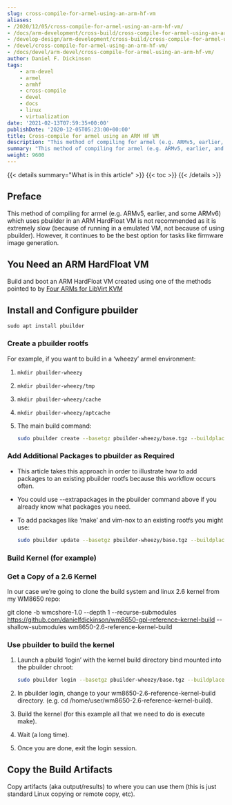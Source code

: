 ```yaml
---
slug: cross-compile-for-armel-using-an-arm-hf-vm
aliases:
- /2020/12/05/cross-compile-for-armel-using-an-arm-hf-vm/
- /docs/arm-development/cross-build/cross-compile-for-armel-using-an-arm-hf-vm/
- /develop-design/arm-development/cross-build/cross-compile-for-armel-using-an-arm-hf-vm/
- /devel/cross-compile-for-armel-using-an-arm-hf-vm/
- /docs/devel/arm-devel/cross-compile-for-armel-using-an-arm-hf-vm/
author: Daniel F. Dickinson
tags:
    - arm-devel
    - armel
    - armhf
    - cross-compile
    - devel
    - docs
    - linux
    - virtualization
date: '2021-02-13T07:59:35+00:00'
publishDate: '2020-12-05T05:23:00+00:00'
title: Cross-compile for armel using an ARM HF VM
description: "This method of compiling for armel (e.g. ARMv5, earlier, and some ARMv6) uses pbuilder in an ARM hardFloat VM"
summary: "This method of compiling for armel (e.g. ARMv5, earlier, and some ARMv6) uses pbuilder in an ARM hardFloat VM"
weight: 9600
---
```


{{< details summary="What is in this article" >}}
{{< toc >}}
{{< /details >}}

## Preface

This method of compiling for armel (e.g. ARMv5, earlier, and some ARMv6) which uses pbuilder in an ARM HardFloat VM is not recommended as it is extremely slow (because of running in a emulated VM, not because of using pbuilder). However, it continues to be the best option for tasks like firmware image generation.

## You Need an ARM HardFloat VM

Build and boot an ARM HardFloat VM created using one of the methods pointed to by [Four ARMs for LibVirt KVM](arm-libvirt-kvm-virtualization/arm-libvirt-kvm.md)

## Install and Configure pbuilder

``sudo apt install pbuilder``

### Create a pbuilder rootfs

For example, if you want to build in a ‘wheezy’ armel environment:

1. ``mkdir pbuilder-wheezy``
2. ``mkdir pbuilder-wheezy/tmp``
3. ``mkdir pbuilder-wheezy/cache``
4. ``mkdir pbuilder-wheezy/aptcache``
5. The main build command:

   ```sh
   sudo pbuilder create --basetgz pbuilder-wheezy/base.tgz --buildplace pbuilder-wheezy/tmp --buildresult pbuilder-wheezy/cache --distribution wheezy --architecture armel --aptcache pbuilder-wheezy/aptcache --mirror http://archive.debian.org/debian
   ```

### Add Additional Packages to pbuilder as Required

* This article takes this approach in order to illustrate how to add packages to an existing pbuilder rootfs because this workflow occurs often.
* You could use --extrapackages in the pbuilder command above if you already know what packages you need.
* To add packages like ‘make’ and vim-nox to an existing rootfs you might use:

  ```sh
  sudo pbuilder update --basetgz pbuilder-wheezy/base.tgz --buildplace pbuilder-wheezy/tmp --buildresult pbuilder-wheezy/cache --aptcache pbuilder-wheezy/aptcache --extrapackages "make vim-nox nano"
  ```

### Build Kernel (for example)

### Get a Copy of a 2.6 Kernel

In our case we’re going to clone the build system and linux 2.6 kernel from my WM8650 repo:

git clone -b wmcshore-1.0 --depth 1 --recurse-submodules <https://github.com/danielfdickinson/wm8650-gpl-reference-kernel-build> --shallow-submodules wm8650-2.6-reference-kernel-build

### Use pbuilder to build the kernel

1. Launch a pbuild ‘login’ with the kernel build directory bind mounted into the pbuilder chroot:

   ```sh
   sudo pbuilder login --basetgz pbuilder-wheezy/base.tgz --buildplace pbuilder-wheezy/tmp --buildresult pbuilder-wheezy/cache --aptcache pbuilder-wheezy/aptcache --bindmounts "$(pwd)/wm8650-gpl-reference-kernel-build"
   ```

2. In pbuilder login, change to your wm8650-2.6-reference-kernel-build directory. (e.g. cd /home/user/wm8650-2.6-reference-kernel-build).
3. Build the kernel (for this example all that we need to do is execute make).
4. Wait (a long time).
5. Once you are done, exit the login session.

## Copy the Build Artifacts

Copy artifacts (aka output/results) to where you can use them (this is just
standard Linux copying or remote copy, etc).
